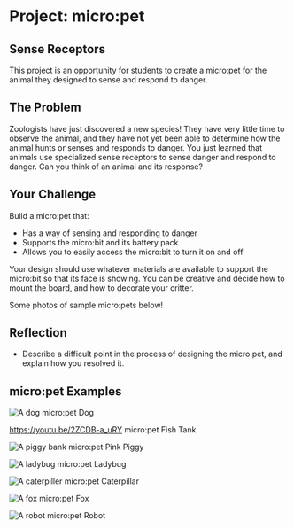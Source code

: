 # Project: micro:pet

## Sense Receptors

This project is an opportunity for students to create a micro:pet for the animal they designed to sense and respond to danger. 

## The Problem
Zoologists have just discovered a new species! They
have very little time to observe the animal, and they have not yet been able to
determine how the animal hunts or senses and responds to danger. You just learned that animals use specialized sense receptors to sense danger and respond to danger. Can you think of an animal and its response? 

## Your Challenge

Build a micro:pet that:
* Has a way of sensing and responding to danger
* Supports the micro:bit and its battery pack
* Allows you to easily access the micro:bit to turn it on and off

Your design should use whatever materials are available to support the micro:bit so that its face is showing. You can be creative and decide how to mount the board, and how to decorate your critter.


Some photos of sample micro:pets below!


## Reflection
* Describe a difficult point in the process of designing the micro:pet, and explain how you resolved it.


## micro:pet Examples

![A dog micro:pet](/static/courses/csintro/making/micropet-dog.jpg)
Dog

https://youtu.be/2ZCDB-a_uRY
micro:pet Fish Tank 


![A piggy bank micro:pet](/static/courses/csintro/making/micropet-piggy-bank.jpg)
Pink Piggy

![A ladybug micro:pet](/static/courses/csintro/making/micropet-ladybug.jpg)
Ladybug

![A caterpiller micro:pet](/static/courses/csintro/making/micropet-caterpillar.jpg)
Caterpillar

![A fox micro:pet](/static/courses/csintro/making/micropet-fox.jpg)
Fox

![A robot micro:pet](/static/courses/csintro/making/micropet-robot.jpg)
Robot

